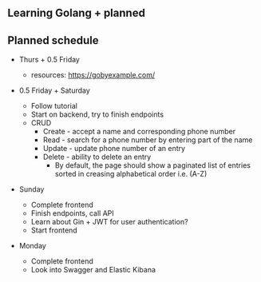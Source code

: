 ## Learning Golang + planned

## Planned schedule

- Thurs + 0.5 Friday

  - resources: https://gobyexample.com/

- 0.5 Friday + Saturday

  - Follow tutorial
  - Start on backend, try to finish endpoints
  - CRUD
    - Create - accept a name and corresponding phone number
    - Read - search for a phone number by entering part of the name
    - Update - update phone number of an entry
    - Delete - ability to delete an entry
      - By default, the page should show a paginated list of entries sorted in creasing alphabetical order i.e. (A-Z)

- Sunday

  - Complete frontend
  - Finish endpoints, call API
  - Learn about Gin + JWT for user authentication?
  - Start frontend

- Monday
  - Complete frontend
  - Look into Swagger and Elastic Kibana
